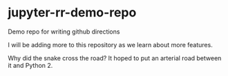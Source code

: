 # jupyter-rr-demo-repo
Demo repo for writing github directions

I will be adding more to this repository as we learn about more features.

Why did the snake cross the road?  It hoped to put an arterial road between it and Python 2.
